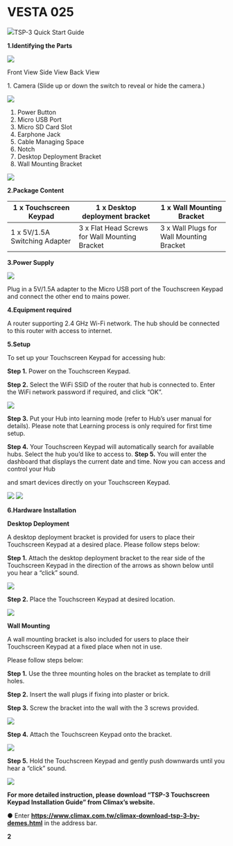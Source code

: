 # VESTA 025

![](<.gitbook/assets/0 (27).png>)TSP-3 Quick Start Guide

**1.Identifying the Parts**

![](<.gitbook/assets/1 (32).png>)

Front View Side View Back View

1\. Camera (Slide up or down the switch to reveal or hide the camera.)

![](<.gitbook/assets/2 (21).jpeg>)

1. Power Button
2. Micro USB Port
3. Micro SD Card Slot
4. Earphone Jack
5. Cable Managing Space
6. Notch
7. Desktop Deployment Bracket
8. Wall Mounting Bracket

![](<.gitbook/assets/3 (20).jpeg>)

**2.Package Content**

| 1 x Touchscreen Keypad        | 1 x Desktop deployment bracket                 | 1 x Wall Mounting Bracket                |
| ----------------------------- | ---------------------------------------------- | ---------------------------------------- |
| 1 x 5V/1.5A Switching Adapter | 3 x Flat Head Screws for Wall Mounting Bracket | 3 x Wall Plugs for Wall Mounting Bracket |

**3.Power Supply**

![](<.gitbook/assets/4 (21).jpeg>)

Plug in a 5V/1.5A adapter to the Micro USB port of the Touchscreen Keypad and connect the other end to mains power.

**4.Equipment required**

A router supporting 2.4 GHz Wi-Fi network. The hub should be connected to this router with access to internet.

**5.Setup**

To set up your Touchscreen Keypad for accessing hub:

**Step 1.** Power on the Touchscreen Keypad.

**Step 2.** Select the WiFi SSID of the router that hub is connected to. Enter the WiFi network password if required, and click “OK”.

![](<.gitbook/assets/5 (29).png>)

**Step 3.** Put your Hub into learning mode (refer to Hub’s user manual for details). Please note that Learning process is only required for first time setup.

**Step 4.** Your Touchscreen Keypad will automatically search for available hubs. Select the hub you’d like to access to. **Step 5.** You will enter the dashboard that displays the current date and time. Now you can access and control your Hub

and smart devices directly on your Touchscreen Keypad.

![](<.gitbook/assets/6 (19).png>) ![](<.gitbook/assets/7 (14).png>)

**6.Hardware Installation**

**Desktop Deployment**

A desktop deployment bracket is provided for users to place their Touchscreen Keypad at a desired place. Please follow steps below:

**Step 1.** Attach the desktop deployment bracket to the rear side of the Touchscreen Keypad in the direction of the arrows as shown below until you hear a “click” sound.

![](<.gitbook/assets/8 (18).png>)

**Step 2.** Place the Touchscreen Keypad at desired location.

![](<.gitbook/assets/9 (9).jpeg>)

**Wall Mounting**

A wall mounting bracket is also included for users to place their Touchscreen Keypad at a fixed place when not in use.

Please follow steps below:

**Step 1.** Use the three mounting holes on the bracket as template to drill holes.

**Step 2.** Insert the wall plugs if fixing into plaster or brick.

**Step 3.** Screw the bracket into the wall with the 3 screws provided.

![](<.gitbook/assets/10 (9).jpeg>)

**Step 4.** Attach the Touchscreen Keypad onto the bracket.

![](<.gitbook/assets/11 (11).png>)

**Step 5.** Hold the Touchscreen Keypad and gently push downwards until you hear a “click” sound.

![](<.gitbook/assets/12 (9).jpeg>)

**For more detailed instruction, please download “TSP-3 Touchscreen Keypad Installation Guide” from Climax’s website.**

● Enter **https://www.climax.com.tw/climax-download-tsp-3-by-demes.html** in the address bar.

**2**
